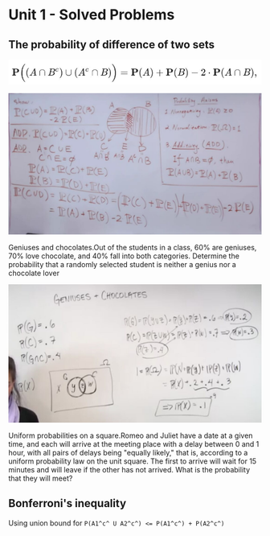 # Unit 1 - Solved Problems

## The probability of difference of two sets

![image](../../../media/Intro-Syllabus_Unit-1-Solved-Problems-image1.jpg)

![image](../../../media/Intro-Syllabus_Unit-1-Solved-Problems-image2.jpg)

Geniuses and chocolates.Out of the students in a class, 60% are geniuses, 70% love chocolate, and 40% fall into both categories. Determine the probability that a randomly selected student is neither a genius nor a chocolate lover

![image](../../../media/Intro-Syllabus_Unit-1-Solved-Problems-image3.jpg)

Uniform probabilities on a square.Romeo and Juliet have a date at a given time, and each will arrive at the meeting place with a delay between 0 and 1 hour, with all pairs of delays being "equally likely," that is, according to a uniform probability law on the unit square. The first to arrive will wait for 15 minutes and will leave if the other has not arrived. What is the probability that they will meet?

## Bonferroni's inequality

Using union bound for `P(A1^c^ U A2^c^) <= P(A1^c^) + P(A2^c^)`
